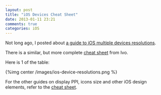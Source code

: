 ```yaml
---
layout: post
title: "iOS Devices Cheat Sheet"
date: 2013-01-11 23:21
comments: true
categories: iOS
---
```


Not long ago, I posted about [a guide to iOS multiple devices resolutions](http://samwize.com/2012/10/29/ios-guide-to-multiple-device-resolutions/).

There is a similar, but more complete [cheat sheet](http://ivomynttinen.com/blog/the-ios-design-cheat-sheet-volume-2/) from Ivo.

Here is 1 of the table:

{%img center /images/ios-device-resolutions.png %}

For the other guides on display PPI, icons size and other iOS design elements, refer to the [cheat sheet](http://ivomynttinen.com/blog/the-ios-design-cheat-sheet-volume-2/).